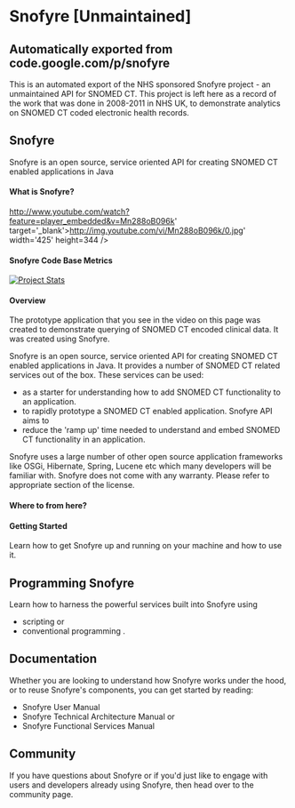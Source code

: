 # Snofyre [Unmaintained]

## Automatically exported from code.google.com/p/snofyre 

This is an automated export of the NHS sponsored Snofyre project - an unmaintained API for SNOMED CT. This project is left here as a record of the work that was done
in 2008-2011 in NHS UK, to demonstrate analytics on SNOMED CT coded electronic health records.

## Snofyre
Snofyre is an open source, service oriented API for creating SNOMED CT enabled applications in Java

#### What is Snofyre?

http://www.youtube.com/watch?feature=player_embedded&v=Mn288oB096k' target='_blank'>http://img.youtube.com/vi/Mn288oB096k/0.jpg' width='425' height=344 />

#### Snofyre Code Base Metrics

[![Project Stats](https://www.openhub.net/p/snofyre/widgets/project_thin_badge.gif)](https://www.openhub.net/p/snofyre)

#### Overview

The prototype application that you see in the video on this page was created to demonstrate querying of SNOMED CT encoded clinical data. It was created using Snofyre.

Snofyre is an open source, service oriented API for creating SNOMED CT enabled applications in Java. It provides a number of SNOMED CT related services out of the box. These services can be used:
  - as a starter for understanding how to add SNOMED CT functionality to an application.
  - to rapidly prototype a SNOMED CT enabled application.
Snofyre API aims to
  - reduce the 'ramp up' time needed to understand
and embed SNOMED CT functionality in an application.

Snofyre uses a large number of other open source application frameworks like OSGi, Hibernate, Spring, Lucene etc which many developers will be familiar with. Snofyre does not come with any warranty. Please refer to appropriate section of the license.

#### Where to from here?

#### Getting Started

Learn how to get Snofyre up and running on your machine and how to use it.

## Programming Snofyre ##
Learn how to harness the powerful services built into Snofyre using
  - scripting or
  - conventional programming
.
## Documentation ##
Whether you are looking to understand how Snofyre works under the hood, or to reuse Snofyre's components, you can get started by reading:
  - Snofyre User Manual
  - Snofyre Technical Architecture Manual or
  - Snofyre Functional Services Manual

## Community ##
If you have questions about Snofyre or if you'd just like to engage with users and developers already using Snofyre, then head over to the community page.
